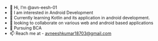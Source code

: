 - 👋 Hi, I’m @avn-eesh-01
- 👀 I am interested in Android Development
- 🌱 Currently learning Kotlin and its application in android development.
- 💞️ looking to collaborate on various web and android based applications
- 🌱 Pursuing BCA
- 📫 Reach me at - avneeshkumar18703@gmail.com

<!---
avn-eesh-01/avn-eesh-01 is a ✨ special ✨ repository because its `README.md` (this file) appears on your GitHub profile.
You can click the Preview link to take a look at your changes.
--->
